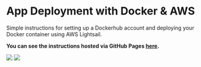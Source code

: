 # App Deployment with Docker & AWS

Simple instructions for setting up a Dockerhub account and deploying your Docker container using AWS Lightsail.

**You can see the instructions hosted via GitHub Pages [here](https://mjlindberg.github.io/aws-quickdeploy/awslightsail.html).**

![](https://mjlindberg.github.io/aws-quickdeploy/images/aws-lightsail-open.png)
![](https://mjlindberg.github.io/aws-quickdeploy/images/aws-lightsail-log.png)
